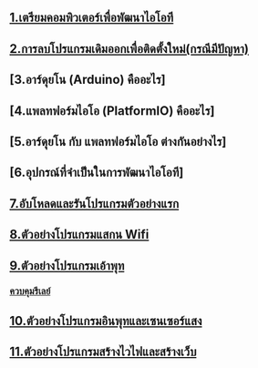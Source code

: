
## [1.เตรียมคอมพิวเตอร์เพื่อพัฒนาไอโอที](getstart.md)

## [2.การลบโปรแกรมเดิมออกเพื่อติดตั้งใหม่(กรณีมีปัญหา)](toclean.md)

## [3.อาร์ดุยโน (Arduino) คืออะไร]

## [4.แพลทฟอร์มไอโอ (PlatformIO) คืออะไร]

## [5.อาร์ดุยโน กับ แพลทฟอร์มไอโอ ต่างกันอย่างไร]

## [6.อุปกรณ์ที่จำเป็นในการพัฒนาไอโอที]

## [7.อับโหลดและรันโปรแกรมตัวอย่างแรก](https://youtu.be/NLIUsWLEpmg)

## [8.ตัวอย่างโปรแกรมแสกน Wifi](https://youtu.be/yBjab0UNuB8)

## [9.ตัวอย่างโปรแกรมเอ้าพุท](https://youtu.be/CCnN1WJsXQY)
### [ควบคุมรีเลย์](https://youtu.be/6JnhaUILGuw)

## [10.ตัวอย่างโปรแกรมอินพุทและเซนเซอร์แสง](https://youtu.be/VX-QNQcO-b4)

## [11.ตัวอย่างโปรแกรมสร้างไวไฟและสร้างเว็บ](https://youtu.be/T26DVHePlTs)

